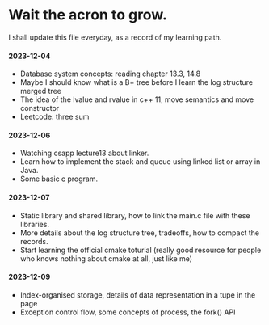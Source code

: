 # Wait the acron to grow.
I shall update this file everyday, as a record of my learning path.

#### 2023-12-04

+ Database system concepts: reading chapter 13.3, 14.8
+ Maybe I should know what is a B+ tree before I learn the log structure merged tree
+ The idea of the lvalue and rvalue in c++ 11, move semantics and move constructor
+ Leetcode: three sum

#### 2023-12-06

+ Watching csapp lecture13 about linker.
+ Learn how to implement the stack and queue using linked list or array in Java.
+ Some basic c program.

#### 2023-12-07

+ Static library and shared library, how to link the main.c file with these libraries.
+ More details about the log structure tree, tradeoffs, how to compact the records.
+ Start learning the official cmake toturial (really good resource for people who knows nothing about cmake at all, just like me)

#### 2023-12-09

+ Index-organised storage, details of data representation in a tupe in the page
+ Exception control flow, some concepts of process, the fork() API
